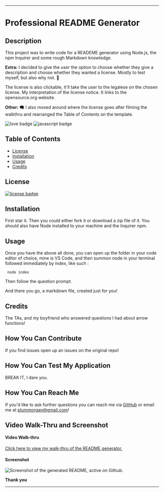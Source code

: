 ___

# Professional README Generator

## Description

This project was to write code for a READEME generator using Node.js, the npm Inquirer and some rough Markdown knowledge. 

**Extra:** I decided to give the user the option to choose whether they give a description and choose whether they wanted a license. Mostly to test myself, but also why not. :shrug: 

The license is also clickable, it'll take the user to the legalese on the chosen license. My interpretation of the license notice. It links to the opensource.org website.

**Other:** :left_speech_bubble: I also moved around where the license goes after filming the walkthru and rearranged the Table of Contents on the template. 


![love badge](https://img.shields.io/badge/Made%20w%2F-100%25%20%E2%9D%A4-ff69b4)
![javascript badge](https://img.shields.io/badge/We%20Stan-Javascript-brightgreen)


## Table of Contents 

* [License](#license)
* [Installation](#installation)
* [Usage](#usage)
* [Credits](#credits)


## License

[![license badge](https://img.shields.io/static/v1?label=license&message=GPL-2.0&color=important)](https://opensource.org/licenses/GPL-2.0)

## Installation 

First star it. 
Then you could either fork it or download a zip file of it.
You should also have Node installed to your machine and the Inquirer npm.

## Usage

Once you have the above all done, you can open up the folder in your code editor of choice, mine is VS Code, and then summon node in your terminal followed immediately by index, like such :

``` node index```

Then follow the question prompt.

And there you go, a markdown file, created just for you!

## Credits

The TAs, and my boyfriend who answered questions I had about arrow functions! 


## How You Can Contribute

If you find issues open up an issues on the original repo!

## How You Can Test My Application

BREAK IT, I dare you.

## How You Can Reach Me

If you'd like to ask further questions you can reach me via [GitHub](https://github.com/cat-lin-morgan/) or email me at plummorgan@gmail.com!

## Video Walk-Thru and Screenshot

#### Video Walk-thru

[Click here to view my walk-thru of the README generator.](https://drive.google.com/file/d/15rRuavutwF-W-ujjjMWMEkmaiwdeEWRs/view?usp=sharing "README Generator")


#### Screenshot
<img src='./assets/images/readmescreenshot.png' alt='Screenshot of the generated README, active on Github.'/>


__Thank you__

___
